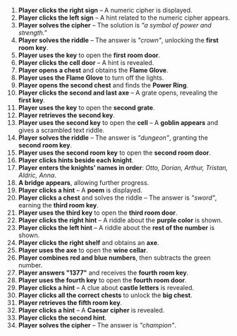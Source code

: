 
1. **Player clicks the right sign** – A numeric cipher is displayed.
2. **Player clicks the left sign** – A hint related to the numeric cipher appears.
3. **Player solves the cipher** – The solution is *"a symbol of power and strength."*
4. **Player solves the riddle** – The answer is *"crown"*, unlocking the **first room key**.
5. **Player uses the key** to open the **first room door**.
6. **Player clicks the cell door** – A hint is revealed.
7. **Player opens a chest** and obtains the **Flame Glove**.
8. **Player uses the Flame Glove** to turn off the lights.
9. **Player opens the second chest** and finds the **Power Ring**.
10. **Player clicks the second and last axe** – A grate opens, revealing the **first key**.
11. **Player uses the key** to open the **second grate**.
12. **Player retrieves the second key**.
13. **Player uses the second key** to open the **cell** – A **goblin appears** and gives a scrambled text riddle.
14. **Player solves the riddle** – The answer is *"dungeon"*, granting the **second room key**.
15. **Player uses the second room key** to open the **second room door**.
16. **Player clicks hints beside each knight**.
17. **Player enters the knights' names in order**: *Otto, Dorian, Arthur, Tristan, Aldric, Anna*.
18. **A bridge appears**, allowing further progress.
19. **Player clicks a hint** – A **poem** is displayed.
20. **Player clicks a chest** and solves the riddle – The answer is *"sword"*, earning the **third room key**.
21. **Player uses the third key** to open the **third room door**.
22. **Player clicks the right hint** – A riddle about the **purple color** is shown.
23. **Player clicks the left hint** – A riddle about the **rest of the number** is shown.
24. **Player clicks the right shelf** and obtains an **axe**.
25. **Player uses the axe** to open the **wine cellar**.
26. **Player combines red and blue numbers**, then subtracts the green number.
27. **Player answers "1377"** and receives the **fourth room key**.
28. **Player uses the fourth key** to open the **fourth room door**.
29. **Player clicks a hint** – A clue about **castle letters** is revealed.
30. **Player clicks all the correct chests** to unlock the **big chest**.
31. **Player retrieves the fifth room key**.
32. **Player clicks a hint** – A **Caesar cipher** is revealed.
33. **Player clicks the second hint**.
34. **Player solves the cipher** – The answer is *"champion"*.


